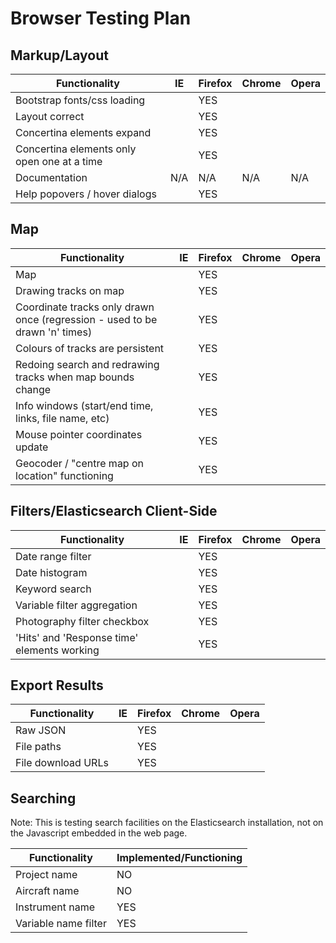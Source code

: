 Browser Testing Plan
====================

Markup/Layout
-------------

| Functionality | IE | Firefox | Chrome | Opera |
|---------------|----|---------|--------|-------|
| Bootstrap fonts/css loading | | YES | | |
| Layout correct | | YES | | |
| Concertina elements expand | | YES | | |
| Concertina elements only open one at a time | | YES | | |
| Documentation | N/A | N/A | N/A | N/A |
| Help popovers / hover dialogs | | YES | | |


Map
---

| Functionality | IE | Firefox | Chrome | Opera |
|---------------|----|---------|--------|-------|
| Map | | YES | | |
| Drawing tracks on map | | YES | | |
| Coordinate tracks only drawn once (regression - used to be drawn 'n' times) | | YES | | |
| Colours of tracks are persistent | | YES | | |
| Redoing search and redrawing tracks when map bounds change | | YES | | |
| Info windows (start/end time, links, file name, etc) | | YES | | |
| Mouse pointer coordinates update | | YES | | |
| Geocoder / "centre map on location" functioning | | YES | | |


Filters/Elasticsearch Client-Side
---------------------------------

| Functionality | IE | Firefox | Chrome | Opera |
|---------------|----|---------|--------|-------|
| Date range filter | | YES | | |
| Date histogram | | YES | | |
| Keyword search | | YES | | |
| Variable filter aggregation | | YES | | |
| Photography filter checkbox | | YES | | |
| 'Hits' and 'Response time' elements working | | YES | | |


Export Results
--------------

| Functionality | IE | Firefox | Chrome | Opera |
|---------------|----|---------|--------|-------|
| Raw JSON | | YES | | |
| File paths | | YES | | |
| File download URLs | | YES | | |


Searching
---------

Note: This is testing search facilities on the Elasticsearch installation, not
      on the Javascript embedded in the web page.

| Functionality | Implemented/Functioning |
|---------------|-------------------------|
| Project name | NO |
| Aircraft name | NO |
| Instrument name | YES |
| Variable name filter | YES |
